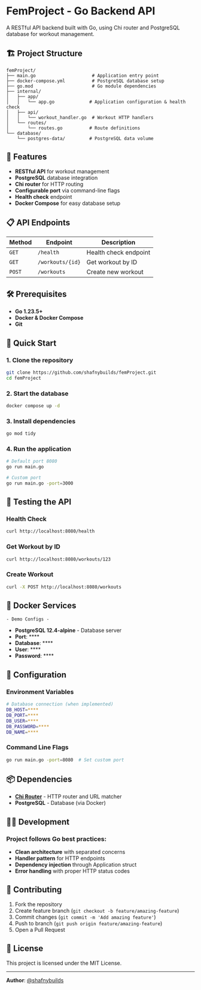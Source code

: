 # FemProject - Go Backend API

A RESTful API backend built with Go, using Chi router and PostgreSQL database for workout management.

## 🏗️ Project Structure

```
femProject/
├── main.go                     # Application entry point
├── docker-compose.yml          # PostgreSQL database setup
├── go.mod                      # Go module dependencies
├── internal/
│   ├── app/
│   │   └── app.go             # Application configuration & health check
│   ├── api/
│   │   └── workout_handler.go  # Workout HTTP handlers
│   └── routes/
│       └── routes.go          # Route definitions
└── database/
    └── postgres-data/         # PostgreSQL data volume
```

## 🚀 Features

- **RESTful API** for workout management
- **PostgreSQL** database integration
- **Chi router** for HTTP routing
- **Configurable port** via command-line flags
- **Health check** endpoint
- **Docker Compose** for easy database setup

## 📋 API Endpoints

| Method | Endpoint         | Description           |
| ------ | ---------------- | --------------------- |
| `GET`  | `/health`        | Health check endpoint |
| `GET`  | `/workouts/{id}` | Get workout by ID     |
| `POST` | `/workouts`      | Create new workout    |

## 🛠️ Prerequisites

- **Go 1.23.5+**
- **Docker & Docker Compose**
- **Git**

## 🚀 Quick Start

### 1. Clone the repository

```bash
git clone https://github.com/shafnybuilds/femProject.git
cd femProject
```

### 2. Start the database

```bash
docker compose up -d
```

### 3. Install dependencies

```bash
go mod tidy
```

### 4. Run the application

```bash
# Default port 8080
go run main.go

# Custom port
go run main.go -port=3000
```

## 🧪 Testing the API

### Health Check

```bash
curl http://localhost:8080/health
```

### Get Workout by ID

```bash
curl http://localhost:8080/workouts/123
```

### Create Workout

```bash
curl -X POST http://localhost:8080/workouts
```

## 🐳 Docker Services

    - Demo Configs -

- **PostgreSQL 12.4-alpine** - Database server
- **Port**: \*\*\*\*
- **Database**: \*\*\*\*
- **User**: \*\*\*\*
- **Password**: \*\*\*\*

## 🔧 Configuration

### Environment Variables

```bash
# Database connection (when implemented)
DB_HOST=****
DB_PORT=****
DB_USER=****
DB_PASSWORD=****
DB_NAME=****
```

### Command Line Flags

```bash
go run main.go -port=8080  # Set custom port
```

## 📦 Dependencies

- **[Chi Router](https://github.com/go-chi/chi/v5)** - HTTP router and URL matcher
- **PostgreSQL** - Database (via Docker)

## 🏃‍♂️ Development

### Project follows Go best practices:

- **Clean architecture** with separated concerns
- **Handler pattern** for HTTP endpoints
- **Dependency injection** through Application struct
- **Error handling** with proper HTTP status codes

## 🤝 Contributing

1. Fork the repository
2. Create feature branch (`git checkout -b feature/amazing-feature`)
3. Commit changes (`git commit -m 'Add amazing feature'`)
4. Push to branch (`git push origin feature/amazing-feature`)
5. Open a Pull Request

## 📝 License

This project is licensed under the MIT License.

---

**Author**: [@shafnybuilds](https://github.com/shafnybuilds)
